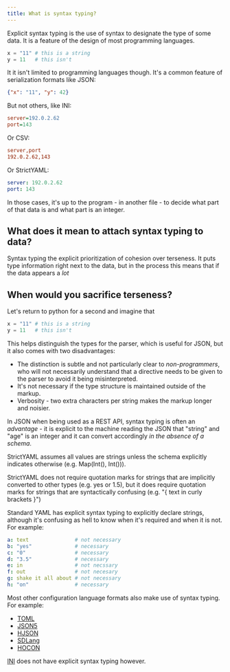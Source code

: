 ```yaml
---
title: What is syntax typing?
---
```


Explicit syntax typing is the use of syntax to designate the type of some data.
It is a feature of the design of most programming languages.

```python
x = "11" # this is a string
y = 11   # this isn't
```

It it isn't limited to programming languages though. It's a common feature of
serialization formats like JSON:

```json
{"x": "11", "y": 42}
```

But not others, like INI:

```ini
server=192.0.2.62
port=143
```

Or CSV:

```ini
server,port
192.0.2.62,143
```

Or StrictYAML:

```yaml
server: 192.0.2.62
port: 143
```

In those cases, it's up to the program - in another file - to decide what part
of that data is and what part is an integer.

## What does it mean to attach syntax typing to data?

Syntax typing the explicit prioritization of cohesion over terseness. It
puts type information right next to the data, but in the process this
means that if the data appears a *lot*

## When would you sacrifice terseness?

Let's return to python for a second and imagine that 

```python
x = "11" # this is a string
y = 11   # this isn't
```



This helps distinguish the types for the parser, which is useful for JSON, but it also comes with two disadvantages:

- The distinction is subtle and not particularly clear to *non-programmers*, who will not necessarily understand that a directive needs to be given to the parser to avoid it being misinterpreted.
- It's not necessary if the type structure is maintained outside of the markup.
- Verbosity - two extra characters per string makes the markup longer and noisier.

In JSON when being used as a REST API, syntax typing is often an *advantage* - it is explicit to the machine reading the JSON that "string" and "age" is an integer and it can convert accordingly *in the absence of a schema*.

StrictYAML assumes all values are strings unless the schema explicitly indicates otherwise (e.g. Map(Int(), Int())).

StrictYAML does not require quotation marks for strings that are implicitly converted to other types (e.g. yes or 1.5), but it does require quotation marks for strings that are syntactically confusing (e.g. "{ text in curly brackets }")

Standard YAML has explicit syntax typing to explicitly declare strings, although it's confusing as hell to know when it's required and when it is not. For example:

```yaml
a: text               # not necessary
b: "yes"              # necessary
c: "0"                # necessary
d: "3.5"              # necessary
e: in                 # not necssary
f: out                # not necesary
g: shake it all about # not necessary
h: "on"               # necessary
```

Most other configuration language formats also make use of syntax typing. For example:

- [TOML](../../why-not/toml)
- [JSON5](../../why-not/json5)
- [HJSON](../../why-not/hjson)
- [SDLang](../../why-not/sdlang)
- [HOCON](../../why-not/hocon)

[INI](../../why-not/ini) does not have explicit syntax typing however.
